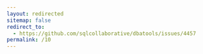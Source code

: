 ```yaml
---
layout: redirected
sitemap: false
redirect_to:
  - https://github.com/sqlcollaborative/dbatools/issues/4457
permalink: /10
---
```

